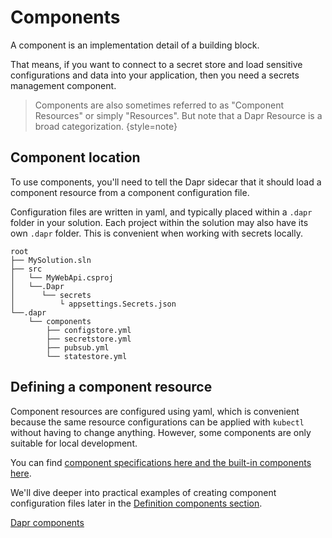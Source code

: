 # Components

A component is an implementation detail of a building block.

That means, if you want to connect to a secret store and load sensitive configurations and data into your application, then you need a 
secrets management component.

> Components are also sometimes referred to as "Component Resources" or simply "Resources". But note that a Dapr Resource is a broad 
> categorization.
{style=note}

## Component location
To use components, you'll need to tell the Dapr sidecar that it should load a component resource from a component configuration file.

Configuration files are written in yaml, and typically placed within a `.dapr` folder in your solution. Each project within the solution 
may also have its own `.dapr` folder. This is convenient when working with secrets locally.

```text
root
├── MySolution.sln
├── src
│   └── MyWebApi.csproj
│   └──.Dapr
│      └── secrets
│          └ appsettings.Secrets.json
└──.dapr
    └── components
        ├── configstore.yml
        ├── secretstore.yml
        ├── pubsub.yml
        └── statestore.yml
```

## Defining a component resource
Component resources are configured using yaml, which is convenient because the same resource configurations can be applied with 
`kubectl` without having to change anything. However, some components are only suitable for local development.

You can find [component specifications here and the built-in components here](https://docs.dapr.io/reference/components-reference).

We'll dive deeper into practical examples of creating component configuration files later in the [Definition components section](Defining-components.md).


<seealso>
<category ref="external">
    <a href="https://docs.dapr.io/concepts/components-concept/">Dapr components</a>
</category>
</seealso>